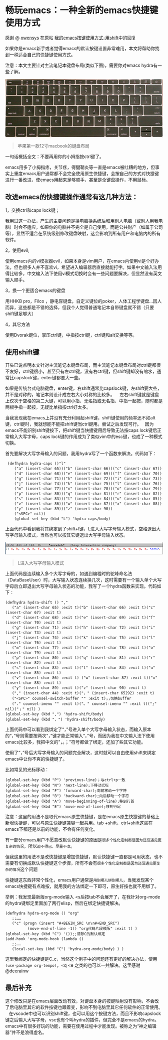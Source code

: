 # 畅玩emacs：一种全新的emacs快捷键使用方式
感谢 @ [owensys](https://emacs-china.org/u/owensys) 在原帖 [我的emacs按键使用方式-用shift](https://emacs-china.org/t/emacs-shift/8508)中的回复

如果你是emacs新手或者觉得emacs的默认按键设置非常难用，本文将帮助你找到一种适合自己的快捷键使用方式。

注意：本文主要针对主流笔记本键盘布局(类似下图)，需要你对emacs hydra有一些了解。

![苹果第一款12寸macbook的键盘布局](img/apple-key.jpg)

>苹果第一款12寸macbook的键盘布局

一句话概括全文：不要再用你的小拇指按ctrl键了。

emacs用多了小拇指疼，关节疼，得腱鞘炎等一直是emacs被吐糟的地方，但事实上重度emacs用户通常都不会完全使用原生快捷键，会按自己的方式对快捷键进行一番改进，使emacs用起来足够顺手，甚至是全键盘操作，不用鼠标。

## 改进emacs的快捷键操作通常有这几种方法：

1，交换ctrl和caps lock键；

   我用过这一办法，产生的主要问题是换电脑换系统后和用别人电脑（或别人用我电脑）时会不适应，如果你的电脑并不完全是自己使用，而是公共财产（如属于公司等），显然不适合在系统级别修改键盘映射，这会影响到所有用户和电脑内的所有软件。

2，使用evil;

   使用emacs内的vi模拟器evil，如果本身是vim用户，在emacs内使用vi是个好办法，但也很多人并不喜欢vi，希望进入编辑器后直接就能打字。如果中文输入法用得比较多，中文输入法下使用vi模式切换时会有一些问题要解决，但显然没有英文输入顺手。

3，换一个更适合emacs的键盘

   用HHKB pro，Filco ，静电容键盘，自定义键位的poker，人体工程学键盘…因人而异，这些都是不错的选择，但我个人觉得普通笔记本自带键盘就不错（只要shift键足够大）     

4，其它方法

   使用Dvorak键位，掌压ctrl键，中指按ctrl键，ctrl键和alt交换等等。

## 使用shift键

  开头已说点明本文针对主流笔记本键盘布局，而主流笔记本键盘布局对ctrl键都很不友好，ctrl键很小，甚至只有左ctrl键，没有右ctrl键，但shift键却没有缩水，通常比capslock键，enter键都要大一些。
  
  如果是传统台式电脑键盘，enter键，右shift通常比capslock键，左shift要大些，并不是对称的，笔记本则设计成左右大小对称的比较多。
  
  左右shift键就是键盘上仅次于空格的第二大键，可以用小指、无名指或无名指、中指一起按，随时都是两根手指一起按，无疑比单指按ctrl好太多。
  
  当我发现我在emacs上并没有充分利用起shift键，shift键使用的频率还不如alt键，ctrl键时，我就想能不能把shift键当ctrl键用。尝试之后发现可行。
    
  因为emacs不能识别shift键按下，把shift键当快捷键用后导致无法按caps lock键后正常输入大写字母，caps lock键的作用成为了类似vim中的esc键，也成了一种模式切换。
  
  首先要解决大写字母输入的问题，我用hydra写了一个函数来解决。代码如下：
``` elisp
 (defhydra hydra-caps ()"l"
    ("a" (insert-char 65))("b" (insert-char 66))("c" (insert-char 67))
    ("d" (insert-char 68))("e" (insert-char 69))("f" (insert-char 70))
    ("g" (insert-char 71))("h" (insert-char 72))("i" (insert-char 73))
    ("j" (insert-char 74))("k" (insert-char 75))("l" (insert-char 76))
    ("m" (insert-char 77))("n" (insert-char 78))("o" (insert-char 79))
    ("p" (insert-char 80))("q" (insert-char 81))("r" (insert-char 82))
    ("s" (insert-char 83))("t" (insert-char 84))("u" (insert-char 85))
    ("v" (insert-char 86))("w" (insert-char 87))("x" (insert-char 88))
    ("y" (insert-char 89))("z" (insert-char 90))
    ("<SPC>" nil))
    (global-set-key (kbd "L") 'hydra-caps/body)
```
</details>

上面代码中看到我将其绑定到了shift+l键，L进入大写字母输入模式，空格退出大写字母输入模式，当然也可以按其它键退出大写字母输入状态。

![L进入大写字母输入模式](img/l.png)

>L进入大写字母输入模式

上面代码是连续输入多个大写字母的，如遇到编程时的驼峰命名法（DataBaseUser）时，大写输入状态连续换几次，这时需要有一个输入单个大写字母后立即退出大写字母输入状态的功能，我写了一个hydra函数来实现。代码如下：

``` elisp
(defhydra hydra-shift () ","
   ("a" (insert-char 65) :exit t)("b" (insert-char 66) :exit t)("c" (insert-char 67) :exit t)
   ("d" (insert-char 68) :exit t)("e" (insert-char 69) :exit t)("f" (insert-char 70) :exit t)
   ("g" (insert-char 71) :exit t)("h" (insert-char 72) :exit t)("i" (insert-char 73) :exit t)
   ("j" (insert-char 74) :exit t)("k" (insert-char 75) :exit t)("l" (insert-char 76) :exit t)
   ("m" (insert-char 77) :exit t)("n" (insert-char 78) :exit t)("o" (insert-char 79) :exit t)
   ("p" (insert-char 80) :exit t)("q" (insert-char 81) :exit t)("r" (insert-char 82) :exit t)
   ("s" (insert-char 83) :exit t)("t" (insert-char 84) :exit t)("u" (insert-char 85) :exit t)
   ("v" (insert-char 86) :exit t) ("w" (insert-char 87) :exit t)("x" (insert-char 88) :exit t)
   ("y" (insert-char 89) :exit t)("z" (insert-char 90) :exit t)
   ("," (insert-char 44) :exit t)("，" (insert-char 65292) :exit t)
   ("<SPC>" counsel-switch-buffer "" :exit t);;切换buffer
   ("." counsel-imenu "" :exit t)("。" counsel-imenu "" :exit t)(";" nil)("；" nil) )
(global-set-key (kbd ",") 'hydra-shift/body)
(global-set-key (kbd "，") 'hydra-shift/body)
```

上面代码中可以看到我绑定了“，”号进入单个大写字母输入状态，而输入原本的“，”号则需要按两次“，”键才能正常输入“，”号，而因为我在中文输入法下使用emacs比较多，我把中文的"，。；"符号都做了绑定，还加了些其它功能。

使用了“，”号后大写字母输入的问题完全解决，这时就可以自由使用shift来绑定emacs中让你不爽的快捷键了。 

比如常见的光标移动：
``` elisp
(global-set-key (kbd "P") 'previous-line)；与ctrl+p一致
(global-set-key (kbd "N") 'next-line);下移动光标
(global-set-key (kbd "F") 'forward-char);向前移动一个字符
(global-set-key (kbd "B") 'backward-char);向后移动一个字符
(global-set-key (kbd "A") 'move-beginning-of-line);移到行首
(global-set-key (kbd "E") 'move-end-of-line);移到行尾
```

注意：这里的用法不是取代emacs原生快捷键，是在emacs原生快捷键的基础上新增快捷键，可以与原生快捷键兼容一起共用。tab +shift，ctrl+shift这些在emacs下都还是以前的功能，不会有任何变化。

有一部分emacs用户不愿意改默认快捷键的原因是```很多个性化定制都是因为还没遇见更复杂的情况```，所以```迫不得已，尽量不改```。

但我这里的用法不是改快捷键是增加快捷键，默认快捷键一直都是可用状态，也不需要有切换成默认快捷键这个步骤，所有不会有```很多个性化定制都是因为还没遇见更复杂的情况```这个问题

快捷键这东西非常个性化，emacs用户通常是```用到哪儿绑到哪儿```，当我发现某个emacs快捷键有点难按，就用我的方法绑定一下即可，原生好按也就不用绑了。

举例：我发现最新版org-mode输入 <s后按tab不会展开了，在我针对org-mode的hydra键绑定里面加了两行elisp，然后在绑定快捷键解决。
```elisp
(defhydra hydra-org-mode () "org" 
   ;;……
   ("c" (progn (insert "#+BEGIN_SRC \n\n#+END_SRC")
          (move-end-of-line -1)) "org代码片段模版" :exit t) )
(global-set-key (kbd "C") '());;清除C的默认绑定
(add-hook 'org-mode-hook (lambda ()
   ;;……
   (local-set-key (kbd "C") 'hydra-org-mode/body) ) )
```

这里我绑定的快捷键是C_c，当然这个例子中的问题还有更好的解决办法，使用```(use-package org-tempo)```，<q <e 之类的也可以一并解决。这里感谢[@deerainw](https://emacs-china.org/u/deerainw)
## 最后补充

   这个修改只是在emacs层面改动有效，对键盘本身的按键映射没有影响，不会改了后电脑里其它的软件按键也跟着变，影响不到电脑里其它任何软件的正常使用。
   
   在vscode中也可以识别shift键，也可以用这个按键方法，而且不影响capslock键之后输入大写字母，vsc也有个叫hydra的插件，但完全不是emacs的hydra。
   
   emacs中有很多好玩的功能，需要在使用过程中才能发现。被称之为“神之编辑器”并不是浪得虚名。
